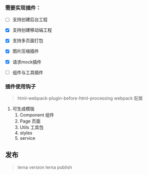  
### 需要实现插件：
- [ ] 支持创建后台工程
- [X] 支持创建移动端工程
- [X] 支持多页面打包
- [X] 图片压缩插件
- [X] 请求mock插件
- [ ] 组件与工具插件


### 插件使用钩子
> html-webpack-plugin-before-html-processing
> webpack 配置

1. 可生成模版
   1. Component 组件
   2. Page 页面
   3. Utils 工具包
   4. styles
   5. service



## 发布
> lerna version
> lerna publish